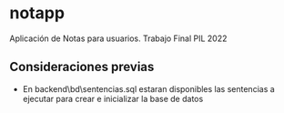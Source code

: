 # notapp
Aplicación de Notas para usuarios. Trabajo Final PIL 2022

## Consideraciones previas

- En backend\bd\sentencias.sql estaran disponibles las sentencias a ejecutar para crear e inicializar la base de datos
